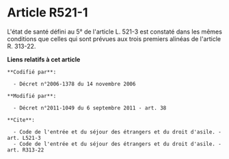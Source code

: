 # Article R521-1

L'état de santé défini au 5° de l'article L. 521-3 est constaté dans les mêmes conditions que celles qui sont prévues aux
trois premiers alinéas de l'article R. 313-22.

**Liens relatifs à cet article**

	**Codifié par**:

	  - Décret n°2006-1378 du 14 novembre 2006

	**Modifié par**:

	  - Décret n°2011-1049 du 6 septembre 2011 - art. 38

	**Cite**:

	  - Code de l'entrée et du séjour des étrangers et du droit d'asile. - art. L521-3
	  - Code de l'entrée et du séjour des étrangers et du droit d'asile. - art. R313-22
